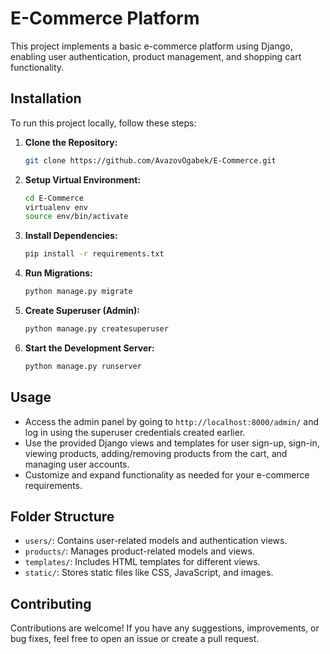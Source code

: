 # E-Commerce Platform

This project implements a basic e-commerce platform using Django, enabling user authentication, product management, and shopping cart functionality.

## Installation

To run this project locally, follow these steps:

1. **Clone the Repository:**
    ```bash
    git clone https://github.com/AvazovOgabek/E-Commerce.git
    ```

2. **Setup Virtual Environment:**
    ```bash
    cd E-Commerce
    virtualenv env
    source env/bin/activate
    ```

3. **Install Dependencies:**
    ```bash
    pip install -r requirements.txt
    ```

4. **Run Migrations:**
    ```bash
    python manage.py migrate
    ```

5. **Create Superuser (Admin):**
    ```bash
    python manage.py createsuperuser
    ```

6. **Start the Development Server:**
    ```bash
    python manage.py runserver
    ```

## Usage

- Access the admin panel by going to `http://localhost:8000/admin/` and log in using the superuser credentials created earlier.
- Use the provided Django views and templates for user sign-up, sign-in, viewing products, adding/removing products from the cart, and managing user accounts.
- Customize and expand functionality as needed for your e-commerce requirements.

## Folder Structure

- `users/`: Contains user-related models and authentication views.
- `products/`: Manages product-related models and views.
- `templates/`: Includes HTML templates for different views.
- `static/`: Stores static files like CSS, JavaScript, and images.

## Contributing

Contributions are welcome! If you have any suggestions, improvements, or bug fixes, feel free to open an issue or create a pull request.

